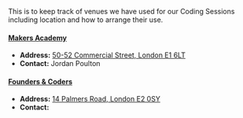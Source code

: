This is to keep track of venues we have used for our Coding Sessions including location and how to arrange their use.

#### [Makers Academy](http://www.makersacademy.com/)

+ __Address:__ [50-52 Commercial Street, London E1 6LT](https://goo.gl/maps/GikcGWN2Dj42)
+ __Contact:__ Jordan Poulton

#### [Founders & Coders](http://www.foundersandcoders.com/)

+ __Address:__ [14 Palmers Road, London E2 0SY](https://goo.gl/maps/12TSvZaYsTv)
+ __Contact:__
